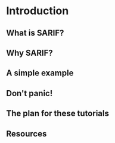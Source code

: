 # Introduction

## <a name="what-is-sarif"></a>What is SARIF?

## <a name="why-sarif">Why SARIF?

## <a name="simple-example">A simple example

## <a name="dont-panic">Don't panic!

## <a name="plan">The plan for these tutorials

## <a name="resources">Resources
